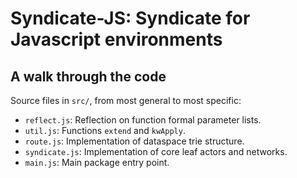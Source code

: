 # Syndicate-JS: Syndicate for Javascript environments

## A walk through the code

Source files in `src/`, from most general to most specific:

 - `reflect.js`: Reflection on function formal parameter lists.
 - `util.js`: Functions `extend` and `kwApply`.
 - `route.js`: Implementation of dataspace trie structure.
 - `syndicate.js`: Implementation of core leaf actors and networks.
 - `main.js`: Main package entry point.

